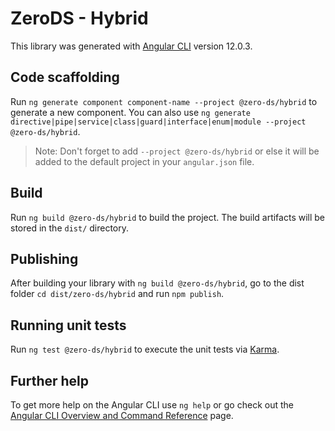 # ZeroDS - Hybrid

This library was generated with [Angular CLI](https://github.com/angular/angular-cli) version 12.0.3.

## Code scaffolding

Run `ng generate component component-name --project @zero-ds/hybrid` to generate a new component. You can also use `ng generate directive|pipe|service|class|guard|interface|enum|module --project @zero-ds/hybrid`.
> Note: Don't forget to add `--project @zero-ds/hybrid` or else it will be added to the default project in your `angular.json` file. 

## Build

Run `ng build @zero-ds/hybrid` to build the project. The build artifacts will be stored in the `dist/` directory.

## Publishing

After building your library with `ng build @zero-ds/hybrid`, go to the dist folder `cd dist/zero-ds/hybrid` and run `npm publish`.

## Running unit tests

Run `ng test @zero-ds/hybrid` to execute the unit tests via [Karma](https://karma-runner.github.io).

## Further help

To get more help on the Angular CLI use `ng help` or go check out the [Angular CLI Overview and Command Reference](https://angular.io/cli) page.
